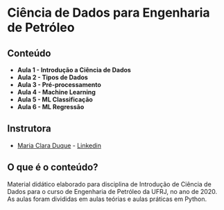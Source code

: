 # Ciência de Dados para Engenharia de Petróleo




## Conteúdo

* **Aula 1 - Introdução a Ciência de Dados**
* **Aula 2 - Tipos de Dados**
* **Aula 3 - Pré-processamento**
* **Aula 4 - Machine Learning**
* **Aula 5 - ML Classificação**
* **Aula 6 - ML Regressão**

## Instrutora

* [Maria Clara Duque](https://github.com/claraduque) - [Linkedin](https://www.linkedin.com/in/maria-clara-duque-5a78972b/)


## O que é o conteúdo?

Material didático elaborado para disciplina de Introdução de Ciência de Dados para o curso de Engenharia de Petróleo da UFRJ, no ano de 2020.
As aulas foram divididas em aulas teórias e aulas práticas em Python. 


